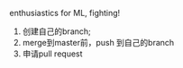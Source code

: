 enthusiastics for ML, fighting!

1. 创建自己的branch;
2. merge到master前，push 到自己的branch 
3. 申请pull request
